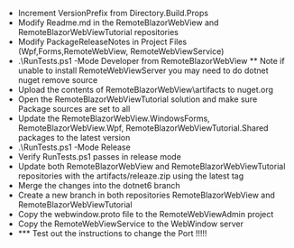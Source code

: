 - Increment VersionPrefix from Directory.Build.Props
- Modify Readme.md in the RemoteBlazorWebView and RemoteBlazorWebViewTutorial repositories
- Modify PackageReleaseNotes in Project Files (Wpf,Forms,RemoteWebView, RemoteWebViewService)
- .\RunTests.ps1  -Mode Developer from RemoteBlazorWebView
	** Note if unable to install RemoteWebViewServer you may need to do dotnet nuget remove source 
- Upload the contents of RemoteBlazorWebView\artifacts to nuget.org
- Open the RemoteBlazorWebViewTutorial solution and make sure Package sources are set to all
- Update the RemoteBlazorWebView.WindowsForms, RemoteBlazorWebView.Wpf, RemoteBlazorWebViewTutorial.Shared packages to the latest version
- .\RunTests.ps1  -Mode Release
- Verify RunTests.ps1 passes in release mode
- Update both RemoteBlazorWebView and RemoteBlazorWebViewTutorial repositories with the artifacts/releaze.zip using the latest tag
- Merge the changes into the dotnet6 branch
- Create a new branch in both repositories RemoteBlazorWebView and RemoteBlazorWebViewTutorial
- Copy the webwindow.proto file to the RemoteWebViewAdmin project
- Copy the RemoteWebViewService to the WebWindow server
- *** Test out the instructions to change the Port !!!!!


